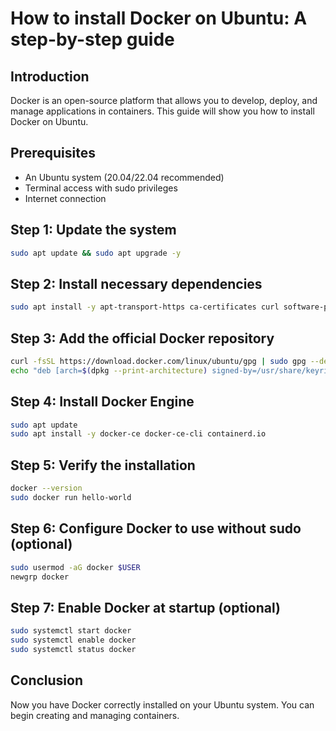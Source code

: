 # How to install Docker on Ubuntu: A step-by-step guide

## Introduction
Docker is an open-source platform that allows you to develop, deploy, and manage applications in containers. This guide will show you how to install Docker on Ubuntu.

## Prerequisites
- An Ubuntu system (20.04/22.04 recommended)
- Terminal access with sudo privileges
- Internet connection

## Step 1: Update the system
```bash
sudo apt update && sudo apt upgrade -y
```

## Step 2: Install necessary dependencies
```bash
sudo apt install -y apt-transport-https ca-certificates curl software-properties-common
```

## Step 3: Add the official Docker repository
```bash
curl -fsSL https://download.docker.com/linux/ubuntu/gpg | sudo gpg --dearmor -o /usr/share/keyrings/docker-archive-keyring.gpg
echo "deb [arch=$(dpkg --print-architecture) signed-by=/usr/share/keyrings/docker-archive-keyring.gpg] https://download.docker.com/linux/ubuntu $(lsb_release -cs) stable" | sudo tee /etc/apt/sources.list.d/docker.list > /dev/null
```

## Step 4: Install Docker Engine
```bash
sudo apt update
sudo apt install -y docker-ce docker-ce-cli containerd.io
```

## Step 5: Verify the installation
```bash
docker --version
sudo docker run hello-world
```

## Step 6: Configure Docker to use without sudo (optional)
```bash
sudo usermod -aG docker $USER
newgrp docker
```

## Step 7: Enable Docker at startup (optional)
```bash
sudo systemctl start docker
sudo systemctl enable docker
sudo systemctl status docker
```

## Conclusion
Now you have Docker correctly installed on your Ubuntu system. You can begin creating and managing containers.
